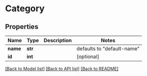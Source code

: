 # Category


## Properties
Name | Type | Description | Notes
------------ | ------------- | ------------- | -------------
**name** | **str** |  | defaults to "default-name"
**id** | **int** |  | [optional] 

[[Back to Model list]](../README.md#documentation-for-models) [[Back to API list]](../README.md#documentation-for-api-endpoints) [[Back to README]](../README.md)


